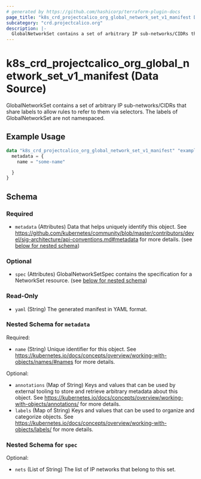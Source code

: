 ```yaml
---
# generated by https://github.com/hashicorp/terraform-plugin-docs
page_title: "k8s_crd_projectcalico_org_global_network_set_v1_manifest Data Source - terraform-provider-k8s"
subcategory: "crd.projectcalico.org"
description: |-
  GlobalNetworkSet contains a set of arbitrary IP sub-networks/CIDRs that share labels to allow rules to refer to them via selectors.  The labels of GlobalNetworkSet are not namespaced.
---
```


# k8s_crd_projectcalico_org_global_network_set_v1_manifest (Data Source)

GlobalNetworkSet contains a set of arbitrary IP sub-networks/CIDRs that share labels to allow rules to refer to them via selectors.  The labels of GlobalNetworkSet are not namespaced.

## Example Usage

```terraform
data "k8s_crd_projectcalico_org_global_network_set_v1_manifest" "example" {
  metadata = {
    name = "some-name"

  }
}
```

<!-- schema generated by tfplugindocs -->
## Schema

### Required

- `metadata` (Attributes) Data that helps uniquely identify this object. See https://github.com/kubernetes/community/blob/master/contributors/devel/sig-architecture/api-conventions.md#metadata for more details. (see [below for nested schema](#nestedatt--metadata))

### Optional

- `spec` (Attributes) GlobalNetworkSetSpec contains the specification for a NetworkSet resource. (see [below for nested schema](#nestedatt--spec))

### Read-Only

- `yaml` (String) The generated manifest in YAML format.

<a id="nestedatt--metadata"></a>
### Nested Schema for `metadata`

Required:

- `name` (String) Unique identifier for this object. See https://kubernetes.io/docs/concepts/overview/working-with-objects/names/#names for more details.

Optional:

- `annotations` (Map of String) Keys and values that can be used by external tooling to store and retrieve arbitrary metadata about this object. See https://kubernetes.io/docs/concepts/overview/working-with-objects/annotations/ for more details.
- `labels` (Map of String) Keys and values that can be used to organize and categorize objects. See https://kubernetes.io/docs/concepts/overview/working-with-objects/labels/ for more details.


<a id="nestedatt--spec"></a>
### Nested Schema for `spec`

Optional:

- `nets` (List of String) The list of IP networks that belong to this set.
